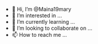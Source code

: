 - 👋 Hi, I’m @Maina19mary
- 👀 I’m interested in ...
- 🌱 I’m currently learning ...
- 💞️ I’m looking to collaborate on ...
- 📫 How to reach me ...

<!---
Maina19mary/Maina19mary is a ✨ special ✨ repository because its `README.md` (this file) appears on your GitHub profile.
You can click the Preview link to take a look at your changes.
--->
